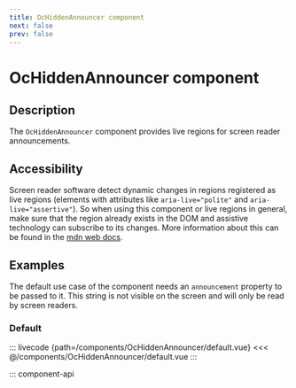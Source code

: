 ```yaml
---
title: OcHiddenAnnouncer component
next: false
prev: false
---
```


# OcHiddenAnnouncer component

## Description

The `OcHiddenAnnouncer` component provides live regions for screen reader announcements.

## Accessibility

Screen reader software detect dynamic changes in regions registered as live regions (elements with attributes like `aria-live="polite"` and `aria-live="assertive"`). So when using this component or live regions in general, make sure that the region already exists in the DOM and assistive technology can subscribe to its changes. More information about this can be found in the [mdn web docs](https://developer.mozilla.org/en-US/docs/Web/Accessibility/ARIA/ARIA_Live_Regions).

## Examples

The default use case of the component needs an `announcement` property to be passed to it. This string is not visible on the screen and will only be read by screen readers.

### Default

::: livecode {path=/components/OcHiddenAnnouncer/default.vue}
<<< @/components/OcHiddenAnnouncer/default.vue
:::

::: component-api

